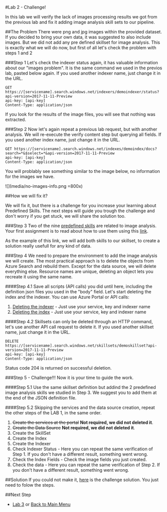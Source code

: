 #Lab 2 - Challenge!

In this lab we will verify the lack of images processing results we got from the previous lab and fix it adding image analysis skill sets to our pipeline.


##The Problem
There were png and jpg images within the provided dataset. If you decided to bring your own data, it was suggested to also include images. But we did not add any pre defined skillset for image analysis. This is exactly what we will do now, but first of all let's check the problem with steps 1 and 2


###Step 1
Let's check the indexer status again, it has valuable information about our "images problem". It is the same command we used in the previos lab, pasted below again. If you used another indexer name, just change it in the URL.

```http
GET https://[servicename].search.windows.net/indexers/demoindexer/status?api-version=2017-11-11-Preview
api-key: [api-key]
Content-Type: application/json
```
If you look for the results of the image files, you will see that nothing was extracted. 

###Step 2
Now let's again repeat a previous lab request, but with another analysis. We will re-execute the verify content step but querying all fields. If you used another index name, just change it in the URL.

```http
GET https://[servicename].search.windows.net/indexes/demoindex/docs?search=*&$select=*&api-version=2017-11-11-Preview
api-key: [api-key]
Content-Type: application/json
```
You will problably see something similar to the image below, no information for the images we have. 

![](media/no-images-info.png =800x)


##How we will fix it?

We will fix it, but there is a challenge for you increase your learning about Predefined Skills. The next steps will guide you trough the challenge and don't worry if you get stuck, we will share the solution too. 

###Step 3
Two of the nine [predefined skills](https://docs.microsoft.com/en-us/azure/search/cognitive-search-predefined-skills) are related to image analysis. Your first assignment is to read about how to use them using this [link](https://docs.microsoft.com/en-us/azure/search/cognitive-search-concept-image-scenarios). 

As the example of this link, we will add both skills to our skillset, to create a solution really usefull for any kind of data.

###Step 4
We need to prepare the environment to add the image analysis we will create. The most practical approach is to delete the objects from Azure Search and rebuild them. Except for the data source, we will delete everything else. Resource names are unique, deleting an object lets you recreate it using the same name. 

####Step 4.1
 Save all scripts (API calls) you did until here, including the definition json files you used in the "body" field. Let's start deleting the index and the indexer. You can use Azure Portal or API calls:
1. [Deleting the indexer](https://docs.microsoft.com/en-us/rest/api/searchservice/delete-indexer) - Just use your service, key and indexer name
2. [Deleting the index](https://docs.microsoft.com/en-us/rest/api/searchservice/delete-index) - Just use your service, key and indexer name

####Step 4.2
Skillsets can only be deleted through an HTTP command, let's use another API call request to delete it. If you used another skillset name, just change it in the URL.

```http
DELETE https://[servicename].search.windows.net/skillsets/demoskillset?api-version=2017-11-11-Preview
api-key: [api-key]
Content-Type: application/json
```
Status code 204 is returned on successful deletion.

###Step 5 - Challenge!!!
Now it is your time to guide the work. 

####Step 5.1
Use the same skillset definition but addind the 2 predefined image analysis skills we studied in Step 3. We suggest you to add them at the end of the JSON definition file. 

####Step 5.2
Skipping the services and the data source creation, repeat the other steps of the LAB 1, in the same order.

1. ~~Create the services at the portal~~ **Not required, we did not deleted it**.
2. ~~Create the Data Source~~ **Not required, we did not deleted it**.
3. Create the SkillSet
4. Create the Index
5. Create the Indexer
6. Check Indexer Status - Here you can repeat the same verification of Step 1. If you don't have a different result, something went wrong.  
7. Check the Index Fields - Check the image fields you just created.
8. Check the data - Here you can repeat the same verification of Step 2. If you don't have a different result, something went wrong.

##Solution
If you could not make it, [here](challenge-solution.md) is the challenge solution. You just need to folow the steps.

##Next Step
+ [Lab 3](06-Lab-3.md) or [Back to Main Menu](01-readme.md)


